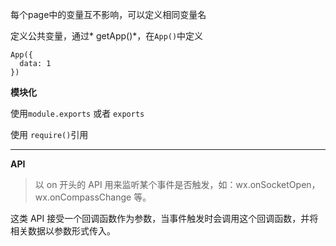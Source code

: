 
每个page中的变量互不影响，可以定义相同变量名

定义公共变量，通过* getApp()*，在`App()`中定义

```
App({
  data: 1
})
```

**模块化**

使用`module.exports` 或者 `exports`

使用 `require()`引用


______________________________________________________________

**API**

> 以 on 开头的 API 用来监听某个事件是否触发，如：wx.onSocketOpen，wx.onCompassChange 等。  

这类 API 接受一个回调函数作为参数，当事件触发时会调用这个回调函数，并将相关数据以参数形式传入。  

